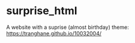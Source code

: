 # surprise_html
A website with a suprise (almost birthday) theme: https://tranghane.github.io/10032004/   
 
 <!-- Deadline: 10/03/2004 --> 
 
 
  
 
 
 









  
 
 
 
 
 
    
    
    
 
 
 
 
 
 
 
 
 

